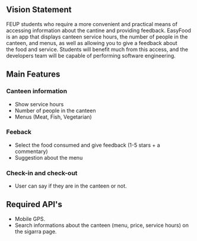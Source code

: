 ## Vision Statement
FEUP students who require a more convenient and practical means of accessing information about the cantine and providing feedback.
EasyFood is an app that displays canteen service hours, the number of people in the canteen, and menus, as well as allowing you to give a feedback about the food and service.
Students will benefit much from this access, and the developers team will be capable of performing software engineering.

## Main Features
### Canteen information 
- Show service hours
- Number of people in the canteen
- Menus (Meat, Fish, Vegetarian) 

### Feeback
- Select the food consumed and give feedback (1-5 stars + a commentary)
- Suggestion about the menu

### Check-in and check-out
- User can say if they are in the canteen or not.

## Required API's
- Mobile GPS.
- Search informations about the canteen (menu, price, service hours) on the sigarra page.

